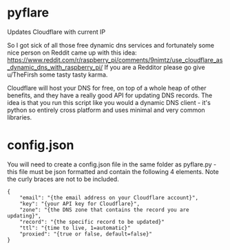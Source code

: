 # pyflare
Updates Cloudflare with current IP

So I got sick of all those free dynamic dns services and fortunately some nice person on Reddit came up with this idea:
https://www.reddit.com/r/raspberry_pi/comments/9nimtz/use_cloudflare_as_dynamic_dns_with_raspberry_pi/
If you are a Redditor please go give u/TheFirsh some tasty tasty karma.

 Cloudflare will host your DNS for free, on top of a whole heap of other benefits, and they have a really good API for updating DNS records. The idea is that you run this script like you would a dynamic DNS client - it's python so entirely cross platform and uses minimal and very common libraries.

# config.json

You will need to create a config.json file in the same folder as pyflare.py - this file must be json formatted and contain the following 4 elements.
Note the curly braces are not to be included.
```
{
	"email": "{the email address on your Cloudflare account}",
	"key": "{your API key for Cloudflare}",
	"zone": "{the DNS zone that contains the record you are updating}",
	"record": "{the specific record to be updated}"
	"ttl": "{time to live, 1=automatic}"
	"proxied": "{true or false, default=false}"
}
```
